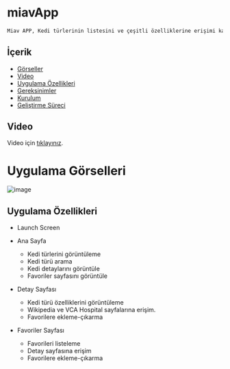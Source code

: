 # miavApp
```sh
Miav APP, Kedi türlerinin listesini ve çeşitli özelliklerine erişimi kapsayan bir uygulamadır. 
```

## İçerik
* [Görseller](#uygulama-görselleri)
* [Video](#video)
* [Uygulama Özellikleri](#uygulama-özellikleri)
* [Gereksinimler](#gereksinimler)
* [Kurulum](#kurulum)
* [Geliştirme Süreci](#geliştirme-süreci)
## Video
Video için [tıklayınız](https://drive.google.com/file/d/1jq_hr2BqY1mOn79YZrnykHnTdv8rKpfC/view?usp=sharing).
# Uygulama Görselleri
![image](https://user-images.githubusercontent.com/57860204/166725329-f20af40b-8e72-4268-ad07-46863b9de5ed.png)


## Uygulama Özellikleri
* Launch Screen 
* Ana Sayfa
  * Kedi türlerini görüntüleme
  * Kedi türü arama
  * Kedi detaylarını görüntüle
  * Favoriler sayfasını görüntüle

* Detay Sayfası
  * Kedi türü özelliklerini görüntüleme
  * Wikipedia ve VCA Hospital sayfalarına erişim.
  * Favorilere ekleme-çıkarma

* Favoriler Sayfası
  * Favorileri listeleme
  * Detay sayfasına erişim
  * Favorilere ekleme-çıkarma

